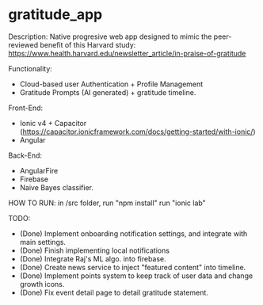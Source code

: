 # gratitude_app

Description: Native progresive web app designed to mimic the peer-reviewed benefit of this Harvard study: 
  https://www.health.harvard.edu/newsletter_article/in-praise-of-gratitude

Functionality: 
- Cloud-based user Authentication + Profile Management
- Gratitude Prompts (AI generated) + gratitude timeline.

Front-End: 
- Ionic v4 + Capacitor (https://capacitor.ionicframework.com/docs/getting-started/with-ionic/)
- Angular

Back-End:
- AngularFire
- Firebase
- Naive Bayes classifier.

HOW TO RUN:
in /src folder, run "npm install"
run "ionic lab" 

TODO: 
- (Done) Implement onboarding notification settings, and integrate with main settings. 
- (Done) Finish implementing local notifications
- (Done) Integrate Raj's ML algo. into firebase.
- (Done) Create news service to inject "featured content" into timeline. 
- (Done) Implement points system to keep track of user data and change growth icons.
- (Done) Fix event detail page to detail gratitude statement.
